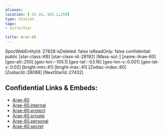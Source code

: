 ```yaml
---
aliases: 
location: [-53.16,-105.1,250]
type: Station
tags:
- astro/Star

title: Arae-60
---
```

SpocWebEntityId: 27828
isDeleted: false
isReadOnly: false
confidential: public
[star-class::K6]
[star-class-id::28192]
[Mass-sol::]
[name::Arae-60]
[geo-alt::250]
[geo-lon::-105.1]
[geo-lat::-53.16]
[geo-lon-v::0.001]
[geo-lat-v::0.02]
[bright-min::41]
[bright-max::41]
[Zodiac-index::60]
[ZodiacId::28088]
[NextStarId::27432]



## Confidential Links & Embeds: 
- [Arae-60](../../../_public/astro/Star/Arae-60.md) 
- [Arae-60.internal](../../../_internal/astro/Star/Arae-60.internal.md) 
- [Arae-60.protect](../../../_protect/astro/Star/Arae-60.protect.md) 
- [Arae-60.private](../../../_private/astro/Star/Arae-60.private.md) 
- [Arae-60.personal](../../../_personal/astro/Star/Arae-60.personal.md) 
- [Arae-60.secret](../../../_secret/astro/Star/Arae-60.secret.md)


